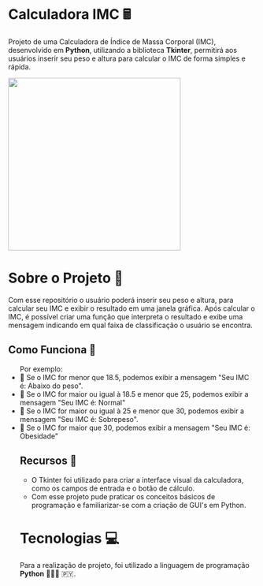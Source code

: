 # Calculadora IMC 🖩
Projeto de uma Calculadora de Índice de Massa Corporal (IMC), desenvolvido em **Python**, utilizando a biblioteca **Tkinter**, permitirá aos usuários inserir seu peso e altura para calcular o IMC de forma simples e rápida.
<div>
<img src="https://github.com/user-attachments/assets/1a60881f-76e5-46b8-8995-6028060e6bb3" width="350px" />

# Sobre o Projeto 📄
  Com esse repositório o usuário poderá inserir seu peso e altura, para calcular seu IMC e exibir o resultado em uma janela gráfica.
  Após calcular o IMC, é possível criar uma função que interpreta o resultado e exibe uma mensagem indicando em qual faixa de classificação o usuário se encontra.
 
## Como Funciona 🎯
<div> 
  <ul>Por exemplo:
    <li>📌 Se o IMC for menor que 18.5, podemos exibir a mensagem "Seu IMC é: Abaixo do peso".
    <li>📌 Se o IMC for maior ou igual à 18.5 e menor que 25, podemos exibir a mensagem "Seu IMC é: Normal"
    <li>📌 Se o IMC for maior ou igual à 25 e menor que 30, podemos exibir a mensagem "Seu IMC é: Sobrepeso".
    <li>📌 Se o IMC for maior que 30, podemos exibir a mensagem "Seu IMC é: Obesidade"
  
## Recursos 📂
  - O Tkinter foi utilizado para criar a interface visual da calculadora, como os campos de entrada e o botão de cálculo.
  - Com esse projeto pude praticar os conceitos básicos de programação e familiarizar-se com a criação de GUI's em Python.

  # Tecnologias 💻
  Para a realização de projeto, foi utilizado a linguagem de programação **Python** 👩🏻‍💻 🇵🇾.
